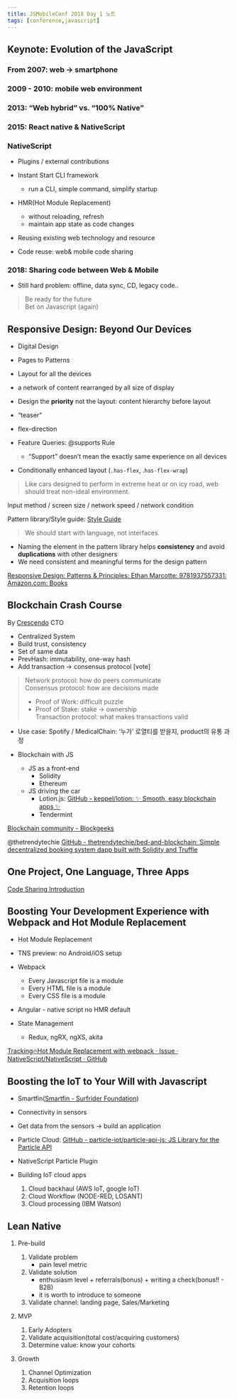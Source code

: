 ```yaml
---
title: JSMobileConf 2018 Day 1 노트 
tags: [conference,javascript]
---
```

  

## Keynote: Evolution of the JavaScript
### From 2007: web -> smartphone

### 2009 - 2010: mobile web environment

### 2013: “Web hybrid” vs. “100% Native”
### 2015: React native & NativeScript

### NativeScript
- Plugins / external contributions

- Instant Start CLI framework
	- run a CLI, simple command, simplify startup
- HMR(Hot Module Replacement)
	- without reloading, refresh
	- maintain app state as code changes
- Reusing existing web technology and resource
- Code reuse: web& mobile code sharing

### 2018: Sharing code between Web & Mobile
- Still hard problem: offline, data sync, CD, legacy code..

> Be ready for the future  
> Bet on Javascript (again)  

## Responsive Design: Beyond Our Devices
- Digital Design
- Pages to Patterns
- Layout for all the devices

- a network of content rearranged by all size of display
- Design the **priority** not the layout: content hierarchy before layout
- “teaser”
- flex-direction
- Feature Queries: @supports Rule
	- “Support” doesn’t mean the exactly same experience on all devices
- Conditionally enhanced layout (`.has-flex`, .`has-flex-wrap`)

> Like cars designed to perform in extreme heat or on icy road, web should treat non-ideal environment.  

Input method / screen size / network speed / network condition

Pattern library/Style guide: [Style Guide](https://www.starbucks.com/static/reference/styleguide/)

> We should start with language, not interfaces.  

- Naming the element in the pattern library helps **consistency** and avoid **duplications** with other designers
- We need consistent and meaningful terms for the design pattern

[Responsive Design: Patterns & Principles: Ethan Marcotte: 9781937557331: Amazon.com: Books](https://www.amazon.com/Responsive-Design-Principles-Ethan-Marcotte/dp/1937557332)

## Blockchain Crash Course
By [Crescendo](https://getcrescendo.co/) CTO

- Centralized System
- Build trust, consistency
- Set of same data
- PrevHash: immutability, one-way hash
- Add transaction -> consensus protocol [vote]

> Network protocol: how do peers communicate  
> Consensus protocol: how are decisions made  
> 	- Proof of Work: difficult puzzle  
> 	- Proof of Stake: stake -> ownership  
> Transaction protocol: what makes transactions valid  

- Use case: Spotify / MedicalChain: ‘누가’ 로열티를 받을지, product의 유통 과정

- Blockchain with JS
	- JS as a front-end
		- Solidity
		- Ethereum
	- JS driving the car
		- Lotion.js: [GitHub - keppel/lotion: ✨ Smooth, easy blockchain apps ✨](https://github.com/keppel/lotion)
		- Tendermint

[Blockchain community - Blockgeeks](https://blockgeeks.com/)

@thetrendytechie
[GitHub - thetrendytechie/bed-and-blockchain: Simple decentralized booking system dapp built with Solidity and Truffle](https://github.com/thetrendytechie/bed-and-blockchain)

## One Project, One Language, Three Apps
[Code Sharing Introduction](https://docs.nativescript.org/angular/code-sharing/intro)

## Boosting Your Development Experience with Webpack and Hot Module Replacement
- Hot Module Replacement
- TNS preview: no Android/iOS setup
- Webpack
	- Every Javascript file is a module
	- Every HTML file is a module
	- Every CSS file is a module

- Angular - native script no HMR default
- State Management
	- Redux, ngRX, ngXS, akita

[Tracking🔥Hot Module Replacement with webpack · Issue  · NativeScript/NativeScript · GitHub](https://github.com/NativeScript/NativeScript/issues/6398)

## Boosting the IoT to Your Will with Javascript
- Smartfin([Smartfin - Surfrider Foundation](https://www.surfrider.org/programs/smartfin))
- Connectivity in sensors
- Get data from the sensors -> build an application
- Particle Cloud: [GitHub - particle-iot/particle-api-js: JS Library for the Particle API](https://github.com/particle-iot/particle-api-js)
- NativeScript Particle Plugin

- Building IoT cloud apps
	1. Cloud backhaul (AWS IoT, google IoT)
	2. Cloud Workflow (NODE-RED, LOSANT)
	3. Cloud processing (IBM Watson)

## Lean Native
1. Pre-build
	1. Validate problem
		- pain level metric
	2. Validate solution
		- enthusiasm level + referrals(bonus) + writing a check(bonus!! - B2B)   
		- it is worth to introduce to someone
	3. Validate channel: landing page, Sales/Marketing

2. MVP
	1. Early Adopters
	2. Validate acquisition(total cost/acquiring customers)
	3. Determine value: know your cohorts

3. Growth
	1. Channel Optimization
	2. Acquisition loops
	3. Retention loops














